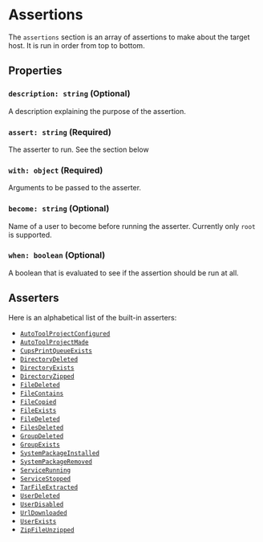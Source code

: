 # Assertions

The `assertions` section is an array of assertions to make about the target host.  It is run in order from top to bottom.

## Properties

### `description: string` (Optional)

A description explaining the purpose of the assertion.

### `assert: string` (Required)

The asserter to run.  See the section below

### `with: object` (Required)

Arguments to be passed to the asserter.

### `become: string` (Optional)

Name of a user to become before running the asserter.  Currently only `root` is supported.

### `when: boolean` (Optional)

A boolean that is evaluated to see if the assertion should be run at all.

## Asserters

Here is an alphabetical list of the built-in asserters:

- [`AutoToolProjectConfigured`](./AutoToolProjectConfigured.md)
- [`AutoToolProjectMade`](./AutoToolProjectMade.md)
- [`CupsPrintQueueExists`](./CupsPrintQueueExists.md)
- [`DirectoryDeleted`](./DirectoryDeleted.md)
- [`DirectoryExists`](./DirectoryExists.md)
- [`DirectoryZipped`](./DirectoryZipped.md)
- [`FileDeleted`](./FileDeleted.md)
- [`FileContains`](./FileContains.md)
- [`FileCopied`](./FileCopied.md)
- [`FileExists`](./FileExists.md)
- [`FileDeleted`](./FileDeleted.md)
- [`FilesDeleted`](./FilesDeleted.md)
- [`GroupDeleted`](./GroupDeleted.md)
- [`GroupExists`](./GroupExists.md)
- [`SystemPackageInstalled`](./SystemPackageInstalled.md)
- [`SystemPackageRemoved`](./SystemPackageRemoved.md)
- [`ServiceRunning`](./ServiceRunning.md)
- [`ServiceStopped`](./ServiceStopped.md)
- [`TarFileExtracted`](./TarFileExtracted.md)
- [`UserDeleted`](./UserDeleted.md)
- [`UserDisabled`](./UserDisabled.md)
- [`UrlDownloaded`](./UrlDownloaded.md)
- [`UserExists`](./UserExists.md)
- [`ZipFileUnzipped`](./ZipFileUnzipped.md)
